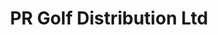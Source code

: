 ---
title: "PR Golf Distribution Ltd"
address: "5, South Mills, 38 Jubilee Rd, Newtownards, County Down BT23 4YH"
tel: "028 9182 2700"
county: "Down"
category: "Golf Equipment"
type: "Content"
lat: "54.585412"
lng: "-5.70343"
---